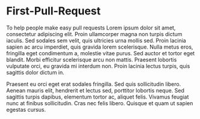 # First-Pull-Request
To help people make easy pull requests
Lorem ipsum dolor sit amet, consectetur adipiscing elit. Proin ullamcorper magna non turpis dictum iaculis. Sed sodales sem velit, quis ultricies urna mollis sed. Proin lacinia sapien ac arcu imperdiet, quis gravida lorem scelerisque. Nulla metus eros, fringilla eget condimentum a, molestie vitae purus. Sed auctor et tortor eget blandit. Morbi efficitur scelerisque arcu non mattis. Praesent lobortis vulputate orci, eu gravida mi interdum non. Proin lacinia lectus turpis, quis sagittis dolor dictum in.

Praesent eu orci eget erat sodales fringilla. Sed quis sollicitudin libero. Aenean mauris elit, hendrerit et lectus sed, porttitor lobortis neque. Sed sagittis turpis dapibus, elementum tortor ac, aliquet felis. Vivamus feugiat nunc at finibus sollicitudin. Cras nec felis libero. Quisque et quam ut sapien egestas cursus.
